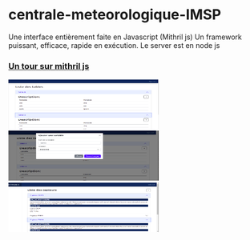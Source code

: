 # centrale-meteorologique-IMSP


<p> Une interface entièrement faite en Javascript (Mithril js)
Un framework puissant, efficace, rapide en exécution. Le server est en node js </p>

### <a href="https://mithril.js.org/"> Un tour sur mithril js </a>




<img src="./client/assets/img/im1.png" width="300" height="100"/>



<img src="./client/assets/img/im2.png" width="300" height="100"/>




<img src="./client/assets/img/im3.png" width="300" height="100"/>
